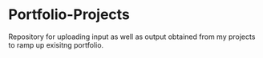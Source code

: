 # Portfolio-Projects

Repository for uploading input as well as output obtained from my projects to ramp up exisitng portfolio.
